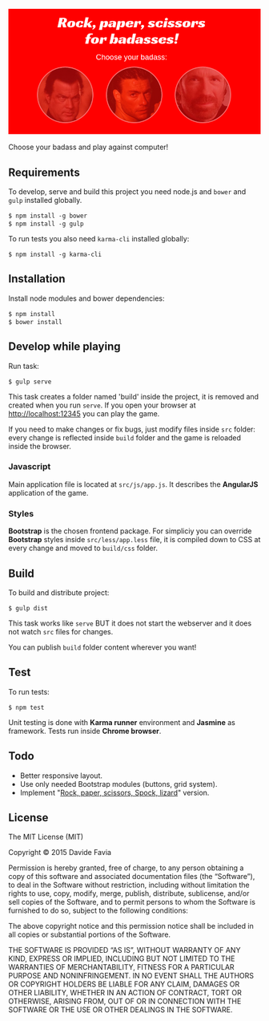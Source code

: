 ![Badasses!](src/img/hero.png "Badasses!")

Choose your badass and play against computer!

## Requirements
To develop, serve and build this project you need node.js and `bower` and `gulp` installed globally.

```shell
$ npm install -g bower
$ npm install -g gulp
```

To run tests you also need `karma-cli` installed globally:

```shell
$ npm install -g karma-cli
```

## Installation

Install node modules and bower dependencies:

```shell
$ npm install
$ bower install
```

## Develop while playing

Run task:

```shell
$ gulp serve
```

This task creates a folder named 'build' inside the project, it is removed and created when you run `serve`. If you open your browser at [http://localhost:12345](http://localhost:12345) you can play the game.

If you need to make changes or fix bugs, just modify files inside `src` folder: every change is reflected inside `build` folder and the game is reloaded inside the browser.

### Javascript

Main application file is located at `src/js/app.js`. It describes the **AngularJS** application of the game.

### Styles

**Bootstrap** is the chosen frontend package. For simpliciy you can override **Bootstrap** styles inside `src/less/app.less` file, it is compiled down to CSS at every change and moved to `build/css` folder.

## Build

To build and distribute project:

```shell
$ gulp dist
```

This task works like `serve` BUT it does not start the webserver and it does not watch `src` files for changes.

You can publish `build` folder content wherever you want!

## Test

To run tests:

```shell
$ npm test
```

Unit testing is done with **Karma runner** environment and **Jasmine** as framework. Tests run inside **Chrome browser**.

## Todo

- Better responsive layout.
- Use only needed Bootstrap modules (buttons, grid system).
- Implement "[Rock, paper, scissors, Spock, lizard](https://en.wikipedia.org/wiki/Rock-paper-scissors#Additional_weapons)" version.

## License

The MIT License (MIT)

Copyright &copy; 2015 Davide Favia

Permission is hereby granted, free of charge, to any person obtaining a copy of this software and associated documentation files (the “Software”), to deal in the Software without restriction, including without limitation the rights to use, copy, modify, merge, publish, distribute, sublicense, and/or sell copies of the Software, and to permit persons to whom the Software is furnished to do so, subject to the following conditions:

The above copyright notice and this permission notice shall be included in all copies or substantial portions of the Software.

THE SOFTWARE IS PROVIDED “AS IS”, WITHOUT WARRANTY OF ANY KIND, EXPRESS OR IMPLIED, INCLUDING BUT NOT LIMITED TO THE WARRANTIES OF MERCHANTABILITY, FITNESS FOR A PARTICULAR PURPOSE AND NONINFRINGEMENT. IN NO EVENT SHALL THE AUTHORS OR COPYRIGHT HOLDERS BE LIABLE FOR ANY CLAIM, DAMAGES OR OTHER LIABILITY, WHETHER IN AN ACTION OF CONTRACT, TORT OR OTHERWISE, ARISING FROM, OUT OF OR IN CONNECTION WITH THE SOFTWARE OR THE USE OR OTHER DEALINGS IN THE SOFTWARE.
